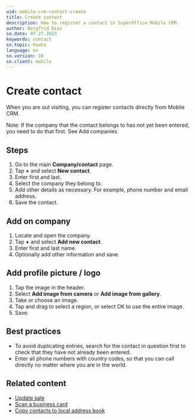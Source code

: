 ```yaml
---
uid: mobile-crm-contact-create
title: Create contact
description: How to register a contact in SuperOffice Mobile CRM.
author: Bergfrid Dias
so.date: 07.27.2023
keywords: contact
so.topic: howto
language: en
so.version: 10
so.client: mobile
---
```


# Create contact

When you are out visiting, you can register contacts directly from Mobile CRM.

Note: If the company that the contact belongs to has not yet been entered, you need to do that first. See Add companies.

## Steps

1. Go to the main **Company/contact** page.
2. Tap **+** and select **New contact**.
3. Enter first and last.
4. Select the company they belong to.
5. Add other details as necessary. For example, phone number and email address.
6. Save the contact.

## Add on company

1. Locate and open the company.
2. Tap **+** and select **Add new contact**.
3. Enter first and last name.
4. Optionally add other information and save.

## Add profile picture / logo

1. Tap the image in the header.
1. Select **Add image from camera** or **Add image from gallery**.
1. Take or choose an image.
1. Tap and drag to select a region, or select OK to use the entire image.
1. Save.

## Best practices

* To avoid duplicating entries, search for the contact in question first to check that they have not already been entered.
* Enter all phone numbers with country codes, so that you can call directly no matter where you are in the world.

## Related content

* [Update sale][1]
* [Scan a business card][3]
* [Copy contacts to local address book][2]

<!-- Referenced links -->
[1]: update.md
[2]: ../howto/copy-contact-to-address-book.md
[3]: ../scan-business-card.md

<!-- Referenced images -->

